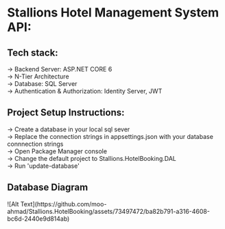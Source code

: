 <h1>Stallions Hotel Management System API:</h1>

<h2>Tech stack:</h2>
-> Backend Server: ASP.NET CORE 6 <br>
-> N-Tier Architecture <br>
-> Database: SQL Server <br>
-> Authentication & Authorization: Identity Server, JWT <br>

<h2>Project Setup Instructions: </h2>
-> Create a database in your local sql sever <br>
-> Replace the connection strings in appsettings.json with your database connnection strings<br>
-> Open Package Manager console <br>
-> Change the default project to Stallions.HotelBooking.DAL <br>
-> Run 'update-database' <br>
<h2>Database Diagram</h2>
![Alt Text](https://github.com/moo-ahmad/Stallions.HotelBooking/assets/73497472/ba82b791-a316-4608-bc6d-2440e9d814ab)
